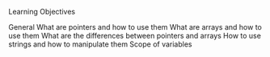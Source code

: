 Learning Objectives

General
What are pointers and how to use them
What are arrays and how to use them
What are the differences between pointers and arrays
How to use strings and how to manipulate them
Scope of variables


